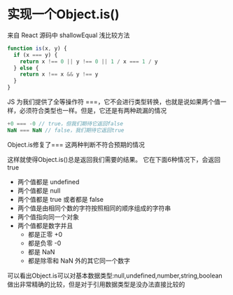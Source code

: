 # 实现一个Object.is()

来自 React 源码中 shallowEqual 浅比较方法

```js
function is(x, y) {
  if (x === y) {
    return x !== 0 || y !== 0 || 1 / x === 1 / y
  } else {
    return x !== x && y !== y
  }
}
```



JS 为我们提供了全等操作符 ===，它不会进行类型转换，也就是说如果两个值一样，必须符合类型也一样。但是，它还是有两种疏漏的情况

```js
+0 === -0 // true，但我们期待它返回false
NaN === NaN // false，我们期待它返回true
```

Object.is修复了=== 这两种判断不符合预期的情况

这样就使得Object.is()总是返回我们需要的结果。 它在下面6种情况下，会返回true

- 两个值都是 undefined
- 两个值都是 null
- 两个值都是 true 或者都是 false
- 两个值是由相同个数的字符按照相同的顺序组成的字符串
- 两个值指向同一个对象
- 两个值都是数字并且
  - 都是正零 +0
  - 都是负零 -0
  - 都是 NaN
  - 都是除零和 NaN 外的其它同一个数字

可以看出Object.is可以对基本数据类型:null,undefined,number,string,boolean做出非常精确的比较，但是对于引用数据类型是没办法直接比较的